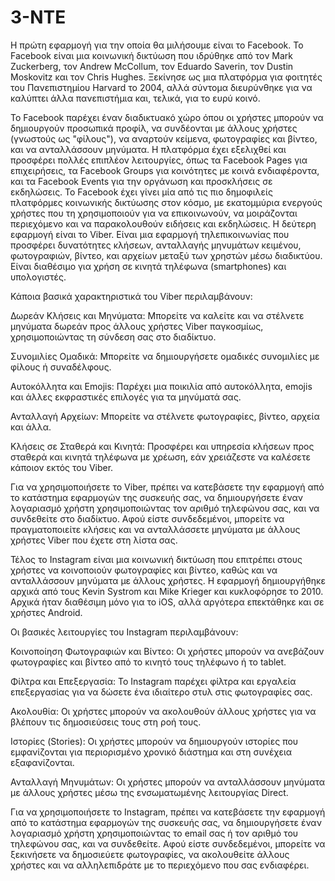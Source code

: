 # 3-NTE
Η πρώτη εφαρμογή για την οποία θα μιλήσουμε είναι το Facebook.
Το Facebook είναι μια κοινωνική δικτύωση που ιδρύθηκε από τον Mark Zuckerberg, τον Andrew McCollum, τον Eduardo Saverin, τον Dustin Moskovitz και τον Chris Hughes. Ξεκίνησε ως μια πλατφόρμα για φοιτητές του Πανεπιστημίου Harvard το 2004, αλλά σύντομα διευρύνθηκε για να καλύπτει άλλα πανεπιστήμια και, τελικά, για το ευρύ κοινό.

Το Facebook παρέχει έναν διαδικτυακό χώρο όπου οι χρήστες μπορούν να δημιουργούν προσωπικά προφίλ, να συνδέονται με άλλους χρήστες (γνωστούς ως "φίλους"), να αναρτούν κείμενα, φωτογραφίες και βίντεο, και να ανταλλάσσουν μηνύματα. Η πλατφόρμα έχει εξελιχθεί και προσφέρει πολλές επιπλέον λειτουργίες, όπως τα Facebook Pages για επιχειρήσεις, τα Facebook Groups για κοινότητες με κοινά ενδιαφέροντα, και τα Facebook Events για την οργάνωση και προσκλήσεις σε εκδηλώσεις.
Το Facebook έχει γίνει μία από τις πιο δημοφιλείς πλατφόρμες κοινωνικής δικτύωσης στον κόσμο, με εκατομμύρια ενεργούς χρήστες που τη χρησιμοποιούν για να επικοινωνούν, να μοιράζονται περιεχόμενο και να παρακολουθούν ειδήσεις και εκδηλώσεις.
Η δεύτερη εφαρμογή είναι το Viber. Είναι μια εφαρμογή τηλεπικοινωνίας που προσφέρει δυνατότητες κλήσεων, ανταλλαγής μηνυμάτων κειμένου, φωτογραφιών, βίντεο, και αρχείων μεταξύ των χρηστών μέσω διαδικτύου. Είναι διαθέσιμο για χρήση σε κινητά τηλέφωνα (smartphones) και υπολογιστές.

Κάποια βασικά χαρακτηριστικά του Viber περιλαμβάνουν:

Δωρεάν Κλήσεις και Μηνύματα: Μπορείτε να καλείτε και να στέλνετε μηνύματα δωρεάν προς άλλους χρήστες Viber παγκοσμίως, χρησιμοποιώντας τη σύνδεση σας στο διαδίκτυο.

Συνομιλίες Ομαδικά: Μπορείτε να δημιουργήσετε ομαδικές συνομιλίες με φίλους ή συναδέλφους.

Αυτοκόλλητα και Emojis: Παρέχει μια ποικιλία από αυτοκόλλητα, emojis και άλλες εκφραστικές επιλογές για τα μηνύματά σας.

Ανταλλαγή Αρχείων: Μπορείτε να στέλνετε φωτογραφίες, βίντεο, αρχεία και άλλα.

Κλήσεις σε Σταθερά και Κινητά: Προσφέρει και υπηρεσία κλήσεων προς σταθερά και κινητά τηλέφωνα με χρέωση, εάν χρειάζεστε να καλέσετε κάποιον εκτός του Viber.

Για να χρησιμοποιήσετε το Viber, πρέπει να κατεβάσετε την εφαρμογή από το κατάστημα εφαρμογών της συσκευής σας, να δημιουργήσετε έναν λογαριασμό χρήστη χρησιμοποιώντας τον αριθμό τηλεφώνου σας, και να συνδεθείτε στο διαδίκτυο. Αφού είστε συνδεδεμένοι, μπορείτε να πραγματοποιείτε κλήσεις και να ανταλλάσσετε μηνύματα με άλλους χρήστες Viber που έχετε στη λίστα σας.

Τέλος το Instagram είναι μια κοινωνική δικτύωση που επιτρέπει στους χρήστες να κοινοποιούν φωτογραφίες και βίντεο, καθώς και να ανταλλάσσουν μηνύματα με άλλους χρήστες. Η εφαρμογή δημιουργήθηκε αρχικά από τους Kevin Systrom και Mike Krieger και κυκλοφόρησε το 2010. Αρχικά ήταν διαθέσιμη μόνο για το iOS, αλλά αργότερα επεκτάθηκε και σε χρήστες Android.

Οι βασικές λειτουργίες του Instagram περιλαμβάνουν:

Κοινοποίηση Φωτογραφιών και Βίντεο: Οι χρήστες μπορούν να ανεβάζουν φωτογραφίες και βίντεο από το κινητό τους τηλέφωνο ή το tablet.

Φίλτρα και Επεξεργασία: Το Instagram παρέχει φίλτρα και εργαλεία επεξεργασίας για να δώσετε ένα ιδιαίτερο στυλ στις φωτογραφίες σας.

Ακολουθία: Οι χρήστες μπορούν να ακολουθούν άλλους χρήστες για να βλέπουν τις δημοσιεύσεις τους στη ροή τους.

Ιστορίες (Stories): Οι χρήστες μπορούν να δημιουργούν ιστορίες που εμφανίζονται για περιορισμένο χρονικό διάστημα και στη συνέχεια εξαφανίζονται.

Ανταλλαγή Μηνυμάτων: Οι χρήστες μπορούν να ανταλλάσσουν μηνύματα με άλλους χρήστες μέσω της ενσωματωμένης λειτουργίας Direct.

Για να χρησιμοποιήσετε το Instagram, πρέπει να κατεβάσετε την εφαρμογή από το κατάστημα εφαρμογών της συσκευής σας, να δημιουργήσετε έναν λογαριασμό χρήστη χρησιμοποιώντας το email σας ή τον αριθμό του τηλεφώνου σας, και να συνδεθείτε. Αφού είστε συνδεδεμένοι, μπορείτε να ξεκινήσετε να δημοσιεύετε φωτογραφίες, να ακολουθείτε άλλους χρήστες και να αλληλεπιδράτε με το περιεχόμενο που σας ενδιαφέρει.
